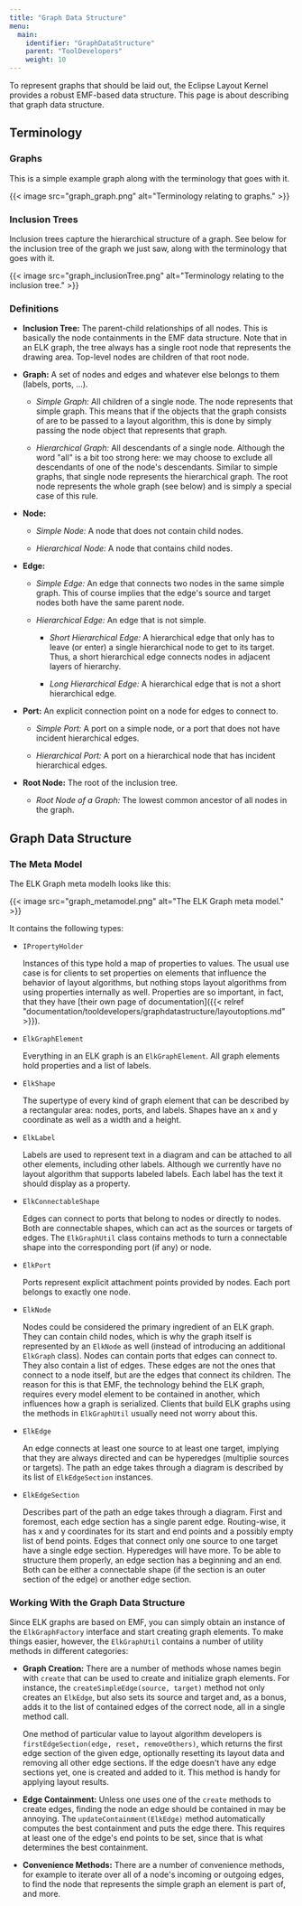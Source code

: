 ```yaml
---
title: "Graph Data Structure"
menu:
  main:
    identifier: "GraphDataStructure"
    parent: "ToolDevelopers"
    weight: 10
---
```


To represent graphs that should be laid out, the Eclipse Layout Kernel provides a robust EMF-based data structure. This page is about describing that graph data structure.

## Terminology

### Graphs

This is a simple example graph along with the terminology that goes with it.

{{< image src="graph_graph.png" alt="Terminology relating to graphs." >}}


### Inclusion Trees

Inclusion trees capture the hierarchical structure of a graph. See below for the inclusion tree of the graph we just saw, along with the terminology that goes with it.

{{< image src="graph_inclusionTree.png" alt="Terminology relating to the inclusion tree." >}}


### Definitions

* **Inclusion Tree:** The parent-child relationships of all nodes. This is basically the node containments in the EMF data structure. Note that in an ELK graph, the tree always has a single root node that represents the drawing area. Top-level nodes are children of that root node.

* **Graph:** A set of nodes and edges and whatever else belongs to them (labels, ports, ...).

    * *Simple Graph:* All children of a single node. The node represents that simple graph. This means that if the objects that the graph consists of are to be passed to a layout algorithm, this is done by simply passing the node object that represents that graph.

    * *Hierarchical Graph:* All descendants of a single node. Although the word "all" is a bit too strong here: we may choose to exclude all descendants of one of the node's descendants. Similar to simple graphs, that single node represents the hierarchical graph. The root node represents the whole graph (see below) and is simply a special case of this rule.

* **Node:**

    * *Simple Node:* A node that does not contain child nodes.

    * *Hierarchical Node:* A node that contains child nodes.

* **Edge:**

    * *Simple Edge:* An edge that connects two nodes in the same simple graph. This of course implies that the edge's source and target nodes both have the same parent node.

    * *Hierarchical Edge:* An edge that is not simple.

        * *Short Hierarchical Edge:* A hierarchical edge that only has to leave (or enter) a single hierarchical node to get to its target. Thus, a short hierarchical edge connects nodes in adjacent layers of hierarchy.

        * *Long Hierarchical Edge:* A hierarchical edge that is not a short hierarchical edge.

* **Port:** An explicit connection point on a node for edges to connect to.

    * *Simple Port:* A port on a simple node, or a port that does not have incident hierarchical edges.

    * *Hierarchical Port:* A port on a hierarchical node that has incident hierarchical edges.

* **Root Node:** The root of the inclusion tree.

    * *Root Node of a Graph:* The lowest common ancestor of all nodes in the graph.


## Graph Data Structure

### The Meta Model

The ELK Graph meta modelh looks like this:

{{< image src="graph_metamodel.png" alt="The ELK Graph meta model." >}}

It contains the following types:

* `IPropertyHolder`

    Instances of this type hold a map of properties to values. The usual use case is for clients to set properties on elements that influence the behavior of layout algorithms, but nothing stops layout algorithms from using properties internally as well. Properties are so important, in fact, that they have [their own page of documentation]({{< relref "documentation/tooldevelopers/graphdatastructure/layoutoptions.md" >}}).

* `ElkGraphElement`

    Everything in an ELK graph is an `ElkGraphElement`. All graph elements hold properties and a list of labels.

* `ElkShape`

    The supertype of every kind of graph element that can be described by a rectangular area: nodes, ports, and labels. Shapes have an x and y coordinate as well as a width and a height.

* `ElkLabel`

    Labels are used to represent text in a diagram and can be attached to all other elements, including other labels. Although we currently have no layout algorithm that supports labeled labels. Each label has the text it should display as a property.

* `ElkConnectableShape`

    Edges can connect to ports that belong to nodes or directly to nodes. Both are connectable shapes, which can act as the sources or targets of edges. The `ElkGraphUtil` class contains methods to turn a connectable shape into the corresponding port (if any) or node.

* `ElkPort`

    Ports represent explicit attachment points provided by nodes. Each port belongs to exactly one node.

* `ElkNode`

    Nodes could be considered the primary ingredient of an ELK graph. They can contain child nodes, which is why the graph itself is represented by an `ElkNode` as well (instead of introducing an additional `ElkGraph` class). Nodes can contain ports that edges can connect to. They also contain a list of edges. These edges are not the ones that connect to a node itself, but are the edges that connect its children. The reason for this is that EMF, the technology behind the ELK graph, requires every model element to be contained in another, which influences how a graph is serialized. Clients that build ELK graphs using the methods in `ElkGraphUtil` usually need not worry about this.

* `ElkEdge`

    An edge connects at least one source to at least one target, implying that they are always directed and can be hyperedges (multiplie sources or targets). The path an edge takes through a diagram is described by its list of `ElkEdgeSection` instances.

* `ElkEdgeSection`

    Describes part of the path an edge takes through a diagram. First and foremost, each edge section has a single parent edge. Routing-wise, it has x and y coordinates for its start and end points and a possibly empty list of bend points. Edges that connect only one source to one target have a single edge section. Hyperedges will have more. To be able to structure them properly, an edge section has a beginning and an end. Both can be either a connectable shape (if the section is an outer section of the edge) or another edge section.


### Working With the Graph Data Structure

Since ELK graphs are based on EMF, you can simply obtain an instance of the `ElkGraphFactory` interface and start creating graph elements. To make things easier, however, the `ElkGraphUtil` contains a number of utility methods in different categories:

* **Graph Creation:** There are a number of methods whose names begin with `create` that can be used to create and initialize graph elements. For instance, the `createSimpleEdge(source, target)` method not only creates an `ElkEdge`, but also sets its source and target and, as a bonus, adds it to the list of contained edges of the correct node, all in a single method call.

    One method of particular value to layout algorithm developers is `firstEdgeSection(edge, reset, removeOthers)`, which returns the first edge section of the given edge, optionally resetting its layout data and removing all other edge sections. If the edge doesn't have any edge sections yet, one is created and added to it. This method is handy for applying layout results.

* **Edge Containment:** Unless one uses one of the `create` methods to create edges, finding the node an edge should be contained in may be annoying. The `updateContainment(ElkEdge)` method automatically computes the best containment and puts the edge there. This requires at least one of the edge's end points to be set, since that is what determines the best containment.

* **Convenience Methods:** There are a number of convenience methods, for example to iterate over all of a node's incoming or outgoing edges, to find the node that represents the simple graph an element is part of, and more.
